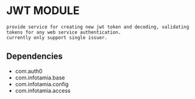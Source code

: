 # JWT MODULE
```
provide service for creating new jwt token and decoding, validating tokens for any web service authentication.
currently only support single issuer.
```
## Dependencies
- com.auth0
- com.infotamia.base
- com.infotamia.config
- com.infotamia.access